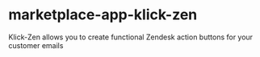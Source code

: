 # marketplace-app-klick-zen
Klick-Zen allows you to create functional Zendesk action buttons for your customer emails
